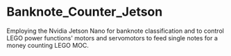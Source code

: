 # Banknote_Counter_Jetson
Employing the Nvidia Jetson Nano for banknote classification and to control LEGO power functions' motors and servomotors to feed single notes for a money counting LEGO MOC.
